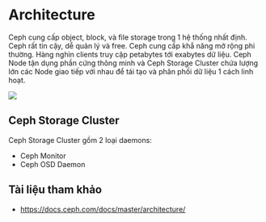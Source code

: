 # Architecture

Ceph cung cấp object, block, và file storage trong 1 hệ thống nhất định. Ceph rất tin cậy, dễ quản lý và free. Ceph cung cấp khẳ năng mở rộng phi thường. Hàng nghìn clients truy cập petabytes tới exabytes dữ liệu. Ceph Node tận dụng phần cứng thông minh và Ceph Storage Cluster chứa lượng lớn các Node giao tiếp với nhau để tái tạo và phân phối dữ liệu 1 cách linh hoạt.

<img src=https://prnt.sc/s6m99j>

## Ceph Storage Cluster

Ceph Storage Cluster gồm 2 loại daemons:
- Ceph Monitor
- Ceph OSD Daemon


## Tài liệu tham khảo
- https://docs.ceph.com/docs/master/architecture/
